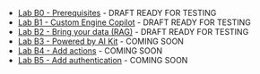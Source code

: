 - [Lab B0 - Prerequisites](/copilot-camp/pages/custom-engine/00-prerequisites) - DRAFT READY FOR TESTING
- [Lab B1 - Custom Engine Copilot](/copilot-camp/pages/custom-engine/01-custom-enging-copilot) - DRAFT READY FOR TESTING
- [Lab B2 - Bring your data (RAG)](/copilot-camp/pages/custom-engine/02-rag) - DRAFT READY FOR TESTING
- [Lab B3 - Powered by AI Kit](/copilot-camp/pages/custom-engine/03-powered-by-ai) - COMING SOON
- [Lab B4 - Add actions](/copilot-camp/pages/custom-engine/04-actions) - COMING SOON
- [Lab B5 - Add authentication](/copilot-camp/pages/custom-engine/05-add-authentication) - COMING SOON
